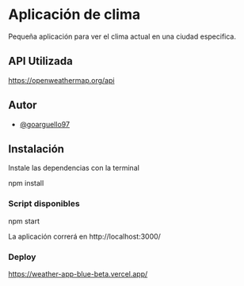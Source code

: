 
# Aplicación de clima

Pequeña aplicación para ver el clima actual en una ciudad especifica.

## API Utilizada

https://openweathermap.org/api

## Autor

- [@goarguello97](https://www.github.com/goarguello97)


## Instalación

Instale las dependencias con la terminal

npm install 

### Script disponibles

npm start

La aplicación correrá en http://localhost:3000/

### Deploy

https://weather-app-blue-beta.vercel.app/
